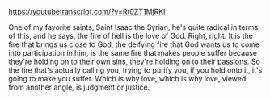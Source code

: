 https://youtubetranscript.com/?v=Rt0ZT1MjRKI

 One of my favorite saints, Saint Isaac the Syrian, he's quite radical in terms of this, and he says, the fire of hell is the love of God. Right, right. It is the fire that brings us close to God, the deifying fire that God wants us to come into participation in him, is the same fire that makes people suffer because they're holding on to their own sins, they're holding on to their passions. So the fire that's actually calling you, trying to purify you, if you hold onto it, it's going to make you suffer. Which is why love, which is why love, viewed from another angle, is judgment or justice.